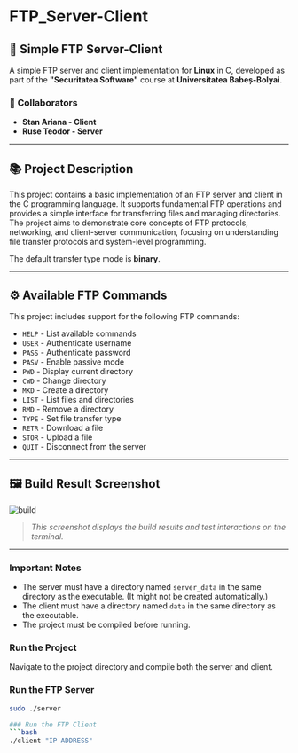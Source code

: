 # FTP_Server-Client

## 📁 **Simple FTP Server-Client**  
A simple FTP server and client implementation for **Linux** in C, developed as part of the **"Securitatea Software"** course at **Universitatea Babeș-Bolyai**.

### 📝 **Collaborators**  
- **Stan Ariana - Client**
- **Ruse Teodor - Server**  

---

## 📚 **Project Description**  
This project contains a basic implementation of an FTP server and client in the C programming language. It supports fundamental FTP operations and provides a simple interface for transferring files and managing directories. The project aims to demonstrate core concepts of FTP protocols, networking, and client-server communication, focusing on understanding file transfer protocols and system-level programming.

The default transfer type mode is **binary**.

---

## ⚙️ **Available FTP Commands**  
This project includes support for the following FTP commands:

- `HELP`  - List available commands  
- `USER`  - Authenticate username  
- `PASS`  - Authenticate password  
- `PASV`  - Enable passive mode  
- `PWD`   - Display current directory  
- `CWD`   - Change directory  
- `MKD`   - Create a directory  
- `LIST`  - List files and directories  
- `RMD`   - Remove a directory  
- `TYPE`  - Set file transfer type  
- `RETR`  - Download a file  
- `STOR`  - Upload a file  
- `QUIT`  - Disconnect from the server  

---

## 🖼️ **Build Result Screenshot**  
![build](https://github.com/user-attachments/assets/325c4684-34e6-4a6a-849f-22ba5cbc2059)

> *This screenshot displays the build results and test interactions on the terminal.*

---

### **Important Notes**  
- The server must have a directory named `server_data` in the same directory as the executable. (It might not be created automatically.)  
- The client must have a directory named `data` in the same directory as the executable.  
- The project must be compiled before running.  

### **Run the Project**  
Navigate to the project directory and compile both the server and client.  

### **Run the FTP Server**  
```bash
sudo ./server

### Run the FTP Client
```bash
./client "IP ADDRESS"
```
